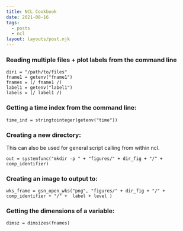 ```yaml
---
title: NCL Cookbook
date: 2021-08-16
tags:
  - posts
  - ncl
layout: layouts/post.njk
---
```



### Reading multiple files + plot labels from the command line

```
diri = "/path/to/files"
fname1 = getenv("fname1")
fnames = (/ fname1 /)
label1 = getenv("label1")
labels = (/ label1 /)
```

### Getting a time index from the command line:

``` time_ind = stringtointeger(getenv("time")) ```

### Creating a new directory:


This can also be used for general script calling from within ncl.

``` out = systemfunc("mkdir -p " + "figures/" + dir_fig + "/" + comp_identifier) ```


### Creating an image to output to:

``` wks_frame = gsn_open_wks("png", "figures/" + dir_fig + "/" + comp_identifier + "/" +  label + level ) ```


### Getting the dimensions of a variable:

``` dimsz = dimsizes(fnames) ```